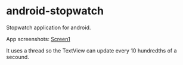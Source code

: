 android-stopwatch
=================

Stopwatch application for android. 

App screenshots:
[Screen1](http://i.imgur.com/kmknjTL.png)

It uses a thread so the TextView can update every 10 hundredths of a secound.
